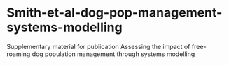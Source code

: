 # Smith-et-al-dog-pop-management-systems-modelling
Supplementary material for publication Assessing the impact of free-roaming dog population management through systems modelling
